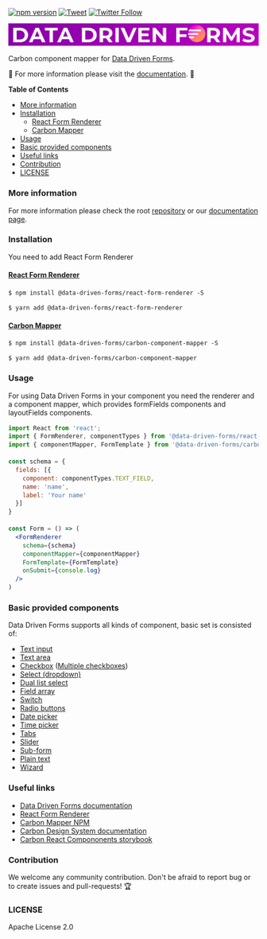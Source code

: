 [![npm version](https://badge.fury.io/js/%40data-driven-forms%2Fcarbon-component-mapper.svg)](https://badge.fury.io/js/%40data-driven-forms%2Fcarbon-component-mapper)
[![Tweet](https://img.shields.io/twitter/url/https/github.com/tterb/hyde.svg?style=social)](https://twitter.com/intent/tweet?text=Check%20DataDrivenForms%20React%20library%21%20https%3A%2F%2Fdata-driven-forms.org%2F&hashtags=react,opensource,datadrivenforms)
[![Twitter Follow](https://img.shields.io/twitter/follow/DataDrivenForms.svg?style=social)](https://twitter.com/DataDrivenForms)

[![Data Driven Form logo](https://raw.githubusercontent.com/data-driven-forms/react-forms/master/images/logo.png)](https://data-driven-forms.org/)

Carbon component mapper for [Data Driven Forms](https://github.com/data-driven-forms/react-forms).

:book: For more information please visit the [documentation](https://data-driven-forms.org/). :book:

**Table of Contents**

- [More information](#more-information)
- [Installation](#installation)
  - [React Form Renderer](#react-form-renderer)
  - [Carbon Mapper](#carbon-mapper)
- [Usage](#usage)
- [Basic provided components](#basic-provided-components)
- [Useful links](#useful-links)
- [Contribution](#contribution)
- [LICENSE](#license)

### More information

For more information please check the root [repository](https://github.com/data-driven-forms/react-forms) or our [documentation page](https://data-driven-forms.org/).

### Installation

You need to add React Form Renderer

#### [React Form Renderer](https://www.npmjs.com/package/@data-driven-forms/react-form-renderer)

```console
$ npm install @data-driven-forms/react-form-renderer -S
```

```console
$ yarn add @data-driven-forms/react-form-renderer
```

#### [Carbon Mapper](https://data-driven-forms.org/mappers/carbon-component-mapper)

```console
$ npm install @data-driven-forms/carbon-component-mapper -S
```

```console
$ yarn add @data-driven-forms/carbon-component-mapper
```


### Usage

For using Data Driven Forms in your component you need the renderer and a component mapper, which provides formFields components and layoutFields components.

```jsx
import React from 'react';
import { FormRenderer, componentTypes } from '@data-driven-forms/react-form-renderer';
import { componentMapper, FormTemplate } from '@data-driven-forms/carbon-component-mapper';

const schema = {
  fields: [{
    component: componentTypes.TEXT_FIELD,
    name: 'name',
    label: 'Your name'
  }]
}

const Form = () => (
  <FormRenderer
    schema={schema}
    componentMapper={componentMapper}
    FormTemplate={FormTemplate}
    onSubmit={console.log}
  />
)
```

### Basic provided components

Data Driven Forms supports all kinds of component, basic set is consisted of:

- [Text input](https://data-driven-forms.org/mappers/text-field?mapper=carbon)
- [Text area](https://data-driven-forms.org/mappers/textarea?mapper=carbon)
- [Checkbox](https://data-driven-forms.org/mappers/checkbox?mapper=carbon) ([Multiple checkboxes](https://data-driven-forms.org/mappers/checkbox-multiple?mapper=carbon))
- [Select (dropdown)](https://data-driven-forms.org/mappers/select?mapper=carbon)
- [Dual list select](https://data-driven-forms.org/mappers/dual-list-select?mapper=carbon)
- [Field array](https://data-driven-forms.org/mappers/field-array?mapper=carbon)
- [Switch](https://data-driven-forms.org/mappers/switch?mapper=carbon)
- [Radio buttons](https://data-driven-forms.org/mappers/radio?mapper=carbon)
- [Date picker](https://data-driven-forms.org/mappers/date-picker?mapper=carbon)
- [Time picker](https://data-driven-forms.org/mappers/time-picker?mapper=carbon)
- [Tabs](https://data-driven-forms.org/mappers/tabs?mapper=carbon)
- [Slider](https://data-driven-forms.org/mappers/slider?mapper=carbon)
- [Sub-form](https://data-driven-forms.org/mappers/sub-form?mapper=carbon)
- [Plain text](https://data-driven-forms.org/mappers/plain-text?mapper=carbon)
- [Wizard](https://data-driven-forms.org/mappers/wizard?mapper=carbon)

### Useful links

- [Data Driven Forms documentation](https://data-driven-forms.org/)
- [React Form Renderer](https://www.npmjs.com/package/@data-driven-forms/react-form-renderer)
- [Carbon Mapper NPM](https://www.npmjs.com/package/@data-driven-forms/carbon-component-mapper)
- [Carbon Design System documentation](https://www.carbondesignsystem.com/)
- [Carbon React Compononents storybook](https://react.carbondesignsystem.com/)

### Contribution

We welcome any community contribution. Don't be afraid to report bug or to create issues and pull-requests! :trophy:

### LICENSE

Apache License 2.0